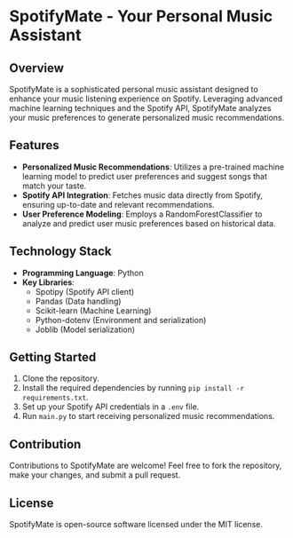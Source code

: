 # SpotifyMate - Your Personal Music Assistant

## Overview
SpotifyMate is a sophisticated personal music assistant designed to enhance your music listening experience on Spotify. Leveraging advanced machine learning techniques and the Spotify API, SpotifyMate analyzes your music preferences to generate personalized music recommendations.

## Features
- **Personalized Music Recommendations**: Utilizes a pre-trained machine learning model to predict user preferences and suggest songs that match your taste.
- **Spotify API Integration**: Fetches music data directly from Spotify, ensuring up-to-date and relevant recommendations.
- **User Preference Modeling**: Employs a RandomForestClassifier to analyze and predict user music preferences based on historical data.

## Technology Stack
- **Programming Language**: Python
- **Key Libraries**:
  - Spotipy (Spotify API client)
  - Pandas (Data handling)
  - Scikit-learn (Machine Learning)
  - Python-dotenv (Environment and serialization)
  - Joblib (Model serialization)

## Getting Started
1. Clone the repository.
2. Install the required dependencies by running `pip install -r requirements.txt`.
3. Set up your Spotify API credentials in a `.env` file.
4. Run `main.py` to start receiving personalized music recommendations.

## Contribution
Contributions to SpotifyMate are welcome! Feel free to fork the repository, make your changes, and submit a pull request.

## License
SpotifyMate is open-source software licensed under the MIT license.